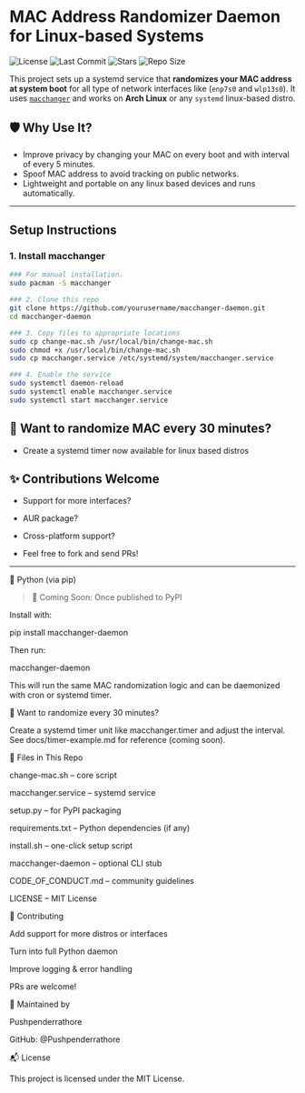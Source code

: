 # MAC Address Randomizer Daemon for Linux-based Systems

![License](https://img.shields.io/badge/license-MIT-green) 
![Last Commit](https://img.shields.io/github/last-commit/Pushpenderrathore/macchanger_daemon) 
![Stars](https://img.shields.io/github/stars/Pushpenderrathore/macchanger_daemon?style=social)
![Repo Size](https://img.shields.io/github/repo-size/Pushpenderrathore/macchanger_daemon)

This project sets up a systemd service that **randomizes your MAC address at system boot** for all type of network interfaces like (`enp7s0` and `wlp13s0`). It uses [`macchanger`](https://github.com/alobbs/macchanger) and works on **Arch Linux** or any `systemd` linux-based distro.

## 🛡️ Why Use It?
- Improve privacy by changing your MAC on every boot and with interval of every 5 minutes.
- Spoof MAC address to avoid tracking on public networks.
- Lightweight and portable on any linux based devices and runs automatically.

---

## Setup Instructions

### 1. Install macchanger

```bash
### For manual installation.  
sudo pacman -S macchanger 

### 2. Clone this repo
git clone https://github.com/yourusername/macchanger-daemon.git
cd macchanger-daemon

### 3. Copy files to appropriate locations
sudo cp change-mac.sh /usr/local/bin/change-mac.sh
sudo chmod +x /usr/local/bin/change-mac.sh
sudo cp macchanger.service /etc/systemd/system/macchanger.service

### 4. Enable the service
sudo systemctl daemon-reload
sudo systemctl enable macchanger.service
sudo systemctl start macchanger.service
```

## 🔁 Want to randomize MAC every 30 minutes?
- Create a systemd timer now available for linux based distros 

## ✨ Contributions Welcome

- Support for more interfaces?

- AUR package?

- Cross-platform support?

- Feel free to fork and send PRs!

---

🐍 Python (via pip)

>📌 Coming Soon: Once published to PyPI

Install with:

pip install macchanger-daemon

Then run:

macchanger-daemon

This will run the same MAC randomization logic and can be daemonized with cron or systemd timer.

🔁 Want to randomize every 30 minutes?

Create a systemd timer unit like macchanger.timer and adjust the interval. See docs/timer-example.md for reference (coming soon).

📄 Files in This Repo

change-mac.sh – core script

macchanger.service – systemd service

setup.py – for PyPI packaging

requirements.txt – Python dependencies (if any)

install.sh – one-click setup script

macchanger-daemon – optional CLI stub

CODE_OF_CONDUCT.md – community guidelines

LICENSE – MIT License

🤝 Contributing

Add support for more distros or interfaces

Turn into full Python daemon

Improve logging & error handling

PRs are welcome!

📢 Maintained by

Pushpenderrathore

GitHub: @Pushpenderrathore

📬 License

This project is licensed under the MIT License.
